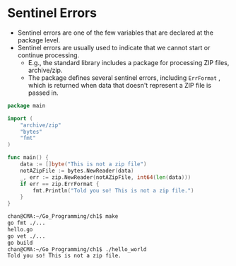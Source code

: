 
# Sentinel Errors 

- Sentinel errors are one of the few variables that are declared at the package level. 
- Sentinel errors are usually used to indicate that we cannot start or continue processing.
  - E.g., the standard library includes a package for processing ZIP files, archive/zip.
  - The package defines several sentinel errors, including `ErrFormat` , which is returned when data that doesn't represent a ZIP file is passed in.

```go
package main

import (
	"archive/zip"
	"bytes"
	"fmt"
)

func main() {
	data := []byte("This is not a zip file")
	notAZipFile := bytes.NewReader(data)
	_, err := zip.NewReader(notAZipFile, int64(len(data)))
	if err == zip.ErrFormat {
		fmt.Println("Told you so! This is not a zip file.")
	}
}
```

```sh
chan@CMA:~/Go_Programming/ch1$ make
go fmt ./...
hello.go
go vet ./...
go build
chan@CMA:~/Go_Programming/ch1$ ./hello_world
Told you so! This is not a zip file.
```

